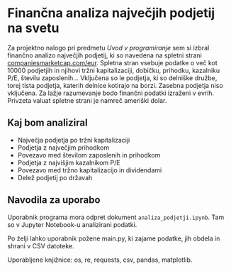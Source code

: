 # Finančna analiza največjih podjetij na svetu

Za projektno nalogo pri predmetu _Uvod v programiranje_ sem si izbral finančno analizo največjih podjetij, ki so navedena na spletni strani [companiesmarketcap.com/eur](https://companiesmarketcap.com/eur/). Spletna stran vsebuje podatke o več kot 10000 podjetjih in njihovi tržni kapitalizaciji, dobičku, prihodku, kazalniku P/E, številu zaposlenih...
Vključena so le podjetja, ki so delniške družbe, torej tista podjetja, katerih delnice kotirajo na borzi. Zasebna podjetja niso vključena.
Za lažje razumevanje bodo finančni podatki izraženi v evrih. Privzeta valuat spletne strani je namreč ameriški dolar. 

## Kaj bom analiziral

- Največja podjetja po tržni kapitalizaciji
- Podjetja z največjim prihodkom
- Povezavo med številom zaposlenih in prihodkom
- Podjetja z najvišjim kazalnikom P/E
- Povezavo med tržno kapitalizacijo in dividendami
- Delež podjetij po državah

## Navodila za uporabo

Uporabnik programa mora odpret dokument `analiza_podjetji.ipynb`. Tam so v Jupyter Notebook-u analizirani podatki.

Po želji lahko uporabnik požene main.py, ki zajame podatke, jih obdela in shrani v CSV datoteke.

Uporabljene knjižnice: os, re, requests, csv, pandas, matplotlib.